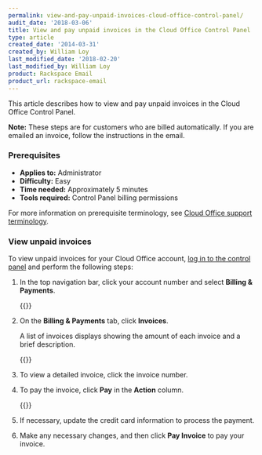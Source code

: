 ```yaml
---
permalink: view-and-pay-unpaid-invoices-cloud-office-control-panel/
audit_date: '2018-03-06'
title: View and pay unpaid invoices in the Cloud Office Control Panel
type: article
created_date: '2014-03-31'
created_by: William Loy
last_modified_date: '2018-02-20'
last_modified_by: William Loy
product: Rackspace Email
product_url: rackspace-email
---
```


This article describes how to view and pay unpaid invoices in the Cloud Office Control Panel.

**Note:** These steps are for customers who are billed automatically. If you are emailed an invoice, follow the instructions in the email.

### Prerequisites

- **Applies to:** Administrator
- **Difficulty:** Easy
- **Time needed:** Approximately 5 minutes
- **Tools required:**  Control Panel billing permissions

For more information on prerequisite terminology, see [Cloud Office support terminology](/how-to/cloud-office-support-terminology).

### View unpaid invoices

To view unpaid invoices for your Cloud Office account, [log in to the
control panel](https://cp.rackspace.com/) and perform the following
steps:

1. In the top navigation bar, click your account number and select **Billing & Payments**.

    {{<image src="admindropmenu.png" alt="" title="">}}

2. On the **Billing & Payments** tab, click **Invoices**.

    A list of invoices displays showing the amount of each invoice and a brief description.

    {{<image src="invoices.png" alt="" title="">}}

3. To view a detailed invoice, click the invoice number.
4. To pay the invoice, click **Pay** in the **Action** column.

    {{<image src="pay_invoice.png" alt="" title="">}}

5. If necessary, update the credit card information to process the payment.
6. Make any necessary changes, and then click **Pay Invoice** to pay your invoice.
